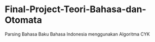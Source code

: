 # Final-Project-Teori-Bahasa-dan-Otomata
Parsing Bahasa Baku Bahasa Indonesia menggunakan Algoritma CYK
